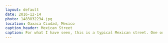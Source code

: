 ```yaml
---
layout: default
date: 2016-12-14
photo: 1483832234.jpg
location: Oaxaca Ciudad, Mexico
caption_header: Mexican Street
caption: For what I have seen, this is a typical Mexican street. One or max two floors buildings, lots a colors, flowers and of course a piñata ;)
---
```

